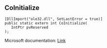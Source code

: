 ## CoInitialize

```
[DllImport("ole32.dll", SetLastError = true)]
public static extern int CoInitialize(
   IntPtr pvReserved
);
```

Microsoft documentation: [Link](https://learn.microsoft.com/en-us/windows/win32/api/objbase/nf-objbase-coinitialize)
